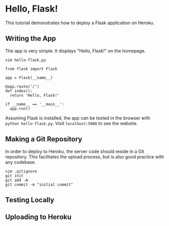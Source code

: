 # Hello, Flask!

This tutorial demonstrates how to deploy a Flask application on Heroku.

## Writing the App

The app is very simple.
It displays "Hello, Flask!" on the homepage.

`vim hello-flask.py`

~~~
from flask import Flask

app = Flask(__name__)

@app.route('/')
def index():
  return 'Hello, Flask!'

if __name__ == '__main__':
  app.run()
~~~

Assuming Flask is installed, the app can be tested in the browser with `python hello-flask.py`.
Visit `localhost:5000` to see the website.

## Making a Git Repository

In order to deploy to Heroku, the server code should reside in a Git repository.
This facilitates the upload process, but is also good practice with any codebase.

~~~
vim .gitignore
git init
git add -A
git commit -m "initial commit"
~~~



## Testing Locally

## Uploading to Heroku
